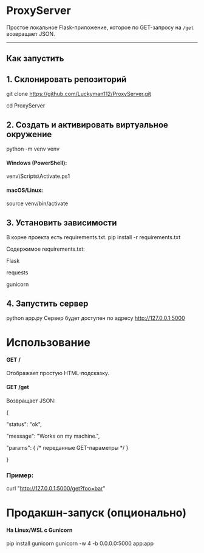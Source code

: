 # ProxyServer

Простое локальное Flask-приложение, которое по GET-запросу на `/get` возвращает JSON.

---

## Как запустить
## 1. Склонировать репозиторий  
git clone https://github.com/Luckyman112/ProxyServer.git

cd ProxyServer

## 2. Создать и активировать виртуальное окружение
python -m venv venv
#### Windows (PowerShell):
venv\Scripts\Activate.ps1
#### macOS/Linux:
source venv/bin/activate

## 3. Установить зависимости
В корне проекта есть requirements.txt.
pip install -r requirements.txt
  
  Содержимое requirements.txt:
  
  Flask
  
  requests
  
  gunicorn

## 4. Запустить сервер
python app.py
Сервер будет доступен по адресу http://127.0.0.1:5000

# Использование
#### GET /
Отображает простую HTML-подсказку.
#### GET /get
Возвращает JSON:

{
  
  "status": "ok",
  
  "message": "Works on my machine.",
  
  "params": { /* переданные GET-параметры */ }

}

### Пример:
curl "http://127.0.0.1:5000/get?foo=bar"

# Продакшн-запуск (опционально)
#### На Linux/WSL с Gunicorn
pip install gunicorn
gunicorn -w 4 -b 0.0.0.0:5000 app:app
